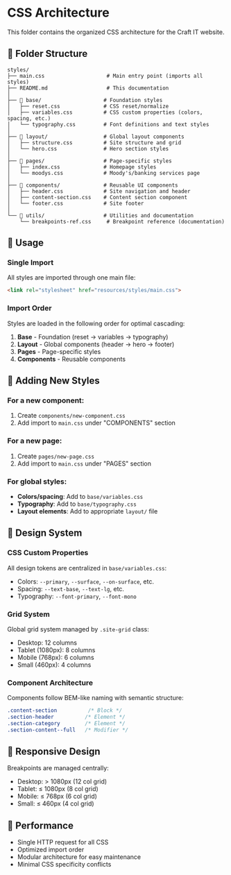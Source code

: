 # CSS Architecture

This folder contains the organized CSS architecture for the Craft IT website.

## 📁 Folder Structure

```
styles/
├── main.css                    # Main entry point (imports all styles)
├── README.md                   # This documentation
│
├── 📁 base/                    # Foundation styles
│   ├── reset.css              # CSS reset/normalize
│   ├── variables.css          # CSS custom properties (colors, spacing, etc.)
│   └── typography.css         # Font definitions and text styles
│
├── 📁 layout/                  # Global layout components
│   ├── structure.css          # Site structure and grid
│   └── hero.css               # Hero section styles
│
├── 📁 pages/                   # Page-specific styles
│   ├── index.css              # Homepage styles
│   └── moodys.css             # Moody's/banking services page
│
├── 📁 components/              # Reusable UI components
│   ├── header.css             # Site navigation and header
│   ├── content-section.css    # Content section component
│   └── footer.css             # Site footer
│
└── 📁 utils/                   # Utilities and documentation
    └── breakpoints-ref.css     # Breakpoint reference (documentation)
```

## 🎯 Usage

### Single Import
All styles are imported through one main file:

```html
<link rel="stylesheet" href="resources/styles/main.css">
```

### Import Order
Styles are loaded in the following order for optimal cascading:

1. **Base** - Foundation (reset → variables → typography)
2. **Layout** - Global components (header → hero → footer)
3. **Pages** - Page-specific styles
4. **Components** - Reusable components

## 🔧 Adding New Styles

### For a new component:
1. Create `components/new-component.css`
2. Add import to `main.css` under "COMPONENTS" section

### For a new page:
1. Create `pages/new-page.css`
2. Add import to `main.css` under "PAGES" section

### For global styles:
- **Colors/spacing**: Add to `base/variables.css`
- **Typography**: Add to `base/typography.css`
- **Layout elements**: Add to appropriate `layout/` file

## 🎨 Design System

### CSS Custom Properties
All design tokens are centralized in `base/variables.css`:
- Colors: `--primary`, `--surface`, `--on-surface`, etc.
- Spacing: `--text-base`, `--text-lg`, etc.
- Typography: `--font-primary`, `--font-mono`

### Grid System
Global grid system managed by `.site-grid` class:
- Desktop: 12 columns
- Tablet (1080px): 8 columns
- Mobile (768px): 6 columns
- Small (460px): 4 columns

### Component Architecture
Components follow BEM-like naming with semantic structure:
```css
.content-section          /* Block */
.section-header          /* Element */
.section-category        /* Element */
.section-content--full   /* Modifier */
```

## 📱 Responsive Design

Breakpoints are managed centrally:
- Desktop: > 1080px (12 col grid)
- Tablet: ≤ 1080px (8 col grid)
- Mobile: ≤ 768px (6 col grid)
- Small: ≤ 460px (4 col grid)

## 🚀 Performance

- Single HTTP request for all CSS
- Optimized import order
- Modular architecture for easy maintenance
- Minimal CSS specificity conflicts